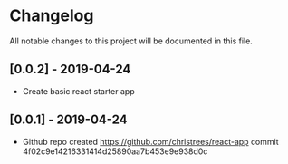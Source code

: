 # Changelog
All notable changes to this project will be documented in this file.

## [0.0.2] - 2019-04-24

- Create basic react starter app

## [0.0.1] - 2019-04-24

- Github repo created https://github.com/christrees/react-app commit 4f02c9e14216331414d25890aa7b453e9e938d0c